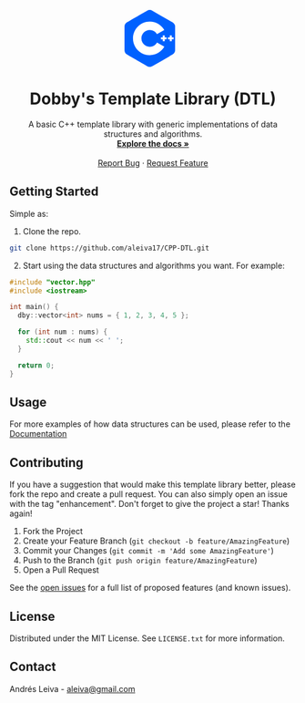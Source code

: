 <br />
<div align="center">
  <a href="https://github.com/aleiva17/CPP-DTL">
    <svg width="100" height="100" viewBox="0 0 256 288" xmlns="http://www.w3.org/2000/svg" preserveAspectRatio="xMinYMin meet"><path d="M255.569 84.72c-.002-4.83-1.035-9.098-3.124-12.761-2.052-3.602-5.125-6.621-9.247-9.008-34.025-19.619-68.083-39.178-102.097-58.817-9.17-5.294-18.061-5.101-27.163.269C100.395 12.39 32.59 51.237 12.385 62.94 4.064 67.757.015 75.129.013 84.711 0 124.166.013 163.62 0 203.076c.002 4.724.991 8.909 2.988 12.517 2.053 3.711 5.169 6.813 9.386 9.254 20.206 11.703 88.02 50.547 101.56 58.536 9.106 5.373 17.997 5.565 27.17.269 34.015-19.64 68.075-39.198 102.105-58.817 4.217-2.44 7.333-5.544 9.386-9.252 1.994-3.608 2.985-7.793 2.987-12.518 0 0 0-78.889-.013-118.345" fill="#0061FF"/><path d="M128.182 143.509L2.988 215.593c2.053 3.711 5.169 6.813 9.386 9.254 20.206 11.703 88.02 50.547 101.56 58.536 9.106 5.373 17.997 5.565 27.17.269 34.015-19.64 68.075-39.198 102.105-58.817 4.217-2.44 7.333-5.544 9.386-9.252l-124.413-72.074" fill="#0061FF"/><path d="M91.101 164.861c7.285 12.718 20.98 21.296 36.69 21.296 15.807 0 29.58-8.687 36.828-21.541l-36.437-21.107-37.081 21.352" fill="#0061FF"/><path d="M255.569 84.72c-.002-4.83-1.035-9.098-3.124-12.761l-124.263 71.55 124.413 72.074c1.994-3.608 2.985-7.793 2.987-12.518 0 0 0-78.889-.013-118.345" fill="#0061FF"/><path d="M248.728 148.661h-9.722v9.724h-9.724v-9.724h-9.721v-9.721h9.721v-9.722h9.724v9.722h9.722v9.721M213.253 148.661h-9.721v9.724h-9.722v-9.724h-9.722v-9.721h9.722v-9.722h9.722v9.722h9.721v9.721" fill="#FFF"/><path d="M164.619 164.616c-7.248 12.854-21.021 21.541-36.828 21.541-15.71 0-29.405-8.578-36.69-21.296a42.062 42.062 0 0 1-5.574-20.968c0-23.341 18.923-42.263 42.264-42.263 15.609 0 29.232 8.471 36.553 21.059l36.941-21.272c-14.683-25.346-42.096-42.398-73.494-42.398-46.876 0-84.875 38-84.875 84.874 0 15.378 4.091 29.799 11.241 42.238 14.646 25.48 42.137 42.637 73.634 42.637 31.555 0 59.089-17.226 73.714-42.781l-36.886-21.371" fill="#FFF"/></svg>
  </a>

  <h1 align="center">Dobby's Template Library (DTL)</h1>

  <p align="center">
    A basic C++ template library with generic implementations of data structures and algorithms.
    <br />
    <a href="https://dby.vercel.app/"><strong>Explore the docs »</strong></a>
    <br />
    <br />
    <a href="https://github.com/aleiva17/CPP-DTL/issues">Report Bug</a>
    ·
    <a href="https://github.com/aleiva17/CPP-DTL/issues">Request Feature</a>
  </p>
</div>


<!-- GETTING STARTED -->
## Getting Started

Simple as:
1. Clone the repo.
  ```sh
  git clone https://github.com/aleiva17/CPP-DTL.git
  ```
2. Start using the data structures and algorithms you want. For example:
  ```cpp
  #include "vector.hpp"
  #include <iostream>

  int main() {
    dby::vector<int> nums = { 1, 2, 3, 4, 5 };

    for (int num : nums) {
      std::cout << num << ' ';
    }

    return 0;
  }
  ```


<!-- USAGE EXAMPLES -->
## Usage

For more examples of how data structures can be used, please refer to the [Documentation](https://dby.vercel.app/)


<!-- CONTRIBUTING -->
## Contributing

If you have a suggestion that would make this template library better, please fork the repo and create a pull request. You can also simply open an issue with the tag "enhancement".
Don't forget to give the project a star! Thanks again!

1. Fork the Project
2. Create your Feature Branch (`git checkout -b feature/AmazingFeature`)
3. Commit your Changes (`git commit -m 'Add some AmazingFeature'`)
4. Push to the Branch (`git push origin feature/AmazingFeature`)
5. Open a Pull Request

See the [open issues](https://github.com/aleiva17/CPP-DTL/issues) for a full list of proposed features (and known issues).


<!-- LICENSE -->
## License

Distributed under the MIT License. See `LICENSE.txt` for more information.


<!-- CONTACT -->
## Contact

Andrés Leiva - aleiva@gmail.com